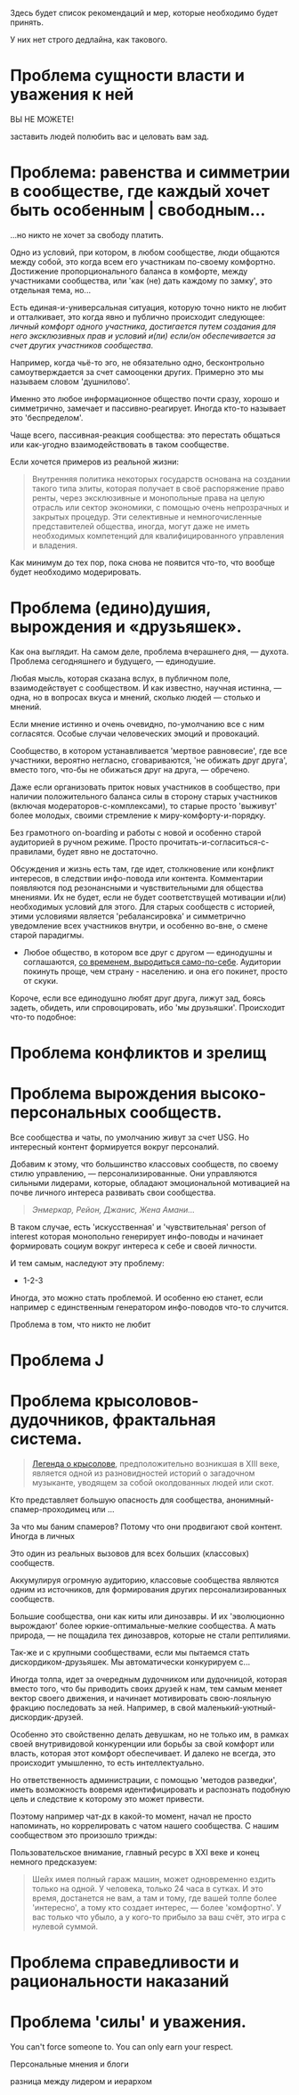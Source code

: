 Здесь будет список рекомендаций и мер, которые необходимо будет принять.

У них нет строго дедлайна, как такового. 

# Проблема сущности власти и уважения к ней

ВЫ НЕ МОЖЕТЕ!

заставить людей полюбить вас и целовать вам зад.

# Проблема: равенства и симметрии в сообществе, где каждый хочет быть особенным | свободным...

...но никто не хочет за свободу платить.

Одно из условий, при котором, в любом сообществе, люди общаются между собой, это когда всем его участникам по-своему комфортно. Достижение пропорционального баланса в комфорте, между участниками сообщества, или 'как (не) дать каждому по замку', это отдельная тема, но...

Есть единая-и-универсальная ситуация, которую точно никто не любит и отталкивает, это когда явно и публично происходит следующее: *личный комфорт одного участника, достигается путем создания для него эксклюзивных прав и условий и(ли) если/он обеспечивается за счет других участников сообщества*.

Например, когда чьё-то эго, не обязательно одно, бесконтрольно самоутверждается за счет самооценки других. Примерно это мы называем словом 'душнилово'.

Именно это любое информационное общество почти сразу, хорошо и симметрично, замечает и пассивно-реагирует. Иногда кто-то называет это 'беспределом'.

Чаще всего, пассивная-реакция сообщества: это перестать общаться или как-угодно взаимодействовать в таком сообществе.

Если хочется примеров из реальной жизни: 
> Внутренняя политика некоторых государств основана на создании такого типа элиты, которая получает в своё распоряжение право ренты, через эксклюзивные и монопольные права на целую отрасль или сектор экономики, с помощью очень непрозрачных и закрытых процедур. Эти селективные и немногочисленные представителей общества, иногда, могут даже не иметь необходимых компетенций для квалифицированного управления и владения.

Как минимум до тех пор, пока снова не появится что-то, что вообще будет необходимо модерировать.

# Проблема (едино)душия, вырождения и «друзьяшек».

Как она выглядит. 
На самом деле, проблема вчерашнего дня, — духота.
Проблема сегодняшнего и будущего, — единодушие.

Любая мысль, которая сказана вслух, в публичном поле, взаимодействует с сообществом.
И как известно, научная истинна, — одна, но в вопросах вкуса и мнений, сколько людей — столько и мнений.

Если мнение истинно и очень очевидно, по-умолчанию все с ним согласятся. Особые случаи человеческих эмоций и провокаций.

Сообщество, в котором устанавливается 'мертвое равновесие', где все участники, вероятно негласно, сговариваются, 'не обижать друг друга', вместо того, что-бы не обижаться друг на друга, — обречено.

Даже если организовать приток новых участников в сообщество, при наличии положительного баланса силы в сторону старых участников (включая модераторов-с-комплексами), то старые просто 'выживут' более молодых, своими стремление к миру-комфорту-и-порядку.

Без грамотного on-boarding и работы с новой и особенно старой аудиторией в ручном режиме. Просто прочитать-и-согласиться-с-правилами, будет явно не достаточно.

Обсуждения и жизнь есть там, где идет, столкновение или конфликт интересов, в следствии инфо-повода или контента. Комментарии появляются под резонансными и чувствительными для общества мнениями. Их не будет, если не будет соответствущей мотивации и(ли) необходимых условий для этого. Для старых сообществ с историей, этими условиями является 'ребалансировка' и симметрично уведомление всех участников внутри, и особенно во-вне, о смене старой парадигмы.

 - Любое общество, в котором все друг с другом — единодушны и соглашаются, [со временем, выродиться само-по-себе](https://youtu.be/ukJ5dMYx2no?t=47). Аудитории покинуть проще, чем страну - населению. и она его покинет, просто от скуки.

Короче, если все единодушно любят друг друга, лижут зад, боясь задеть, обидеть, или спровоцировать, ибо 'мы друзьяшки'. Происходит что-то подобное:


# Проблема конфликтов и зрелищ



# Проблема вырождения высоко-персональных сообществ.

Все сообщества и чаты, по умолчанию живут за счет USG. 
Но интересный контент формируется вокруг персоналий.

Добавим к этому, что большинство классовых сообществ, по своему стилю управлению, — персонализированные. 
Они управляются сильными лидерами, которые, обладают эмоциональной мотивацией на почве личного интереса развивать свои сообщества.

> *Энмеркар, Рейон, Джанис, Жена Амани...*

В таком случае, есть 'искусственная' и 'чувствительная' person of interest которая монопольно генерирует инфо-поводы и начинает формировать социум вокруг интереса к себе и своей личности.

И тем самым, наследуют эту проблему:
 - 1-2-3

Иногда, это можно стать проблемой. И особенно ею станет, если например с единственным генератором инфо-поводов что-то случится.



Проблема в том, что никто не любит



# Проблема J

# Проблема крысоловов-дудочников, фрактальная система.

> [Легенда о крысолове](https://ru.wikipedia.org/wiki/Гамельнский_крысолов), предположительно возникшая в XIII веке, является одной из разновидностей историй о загадочном музыканте, уводящем за собой околдованных людей или скот.

Кто представляет большую опасность для сообщества, анонимный-спамер-проходимец или ...

За что мы баним спамеров? Потому что они продвигают свой контент. Иногда в личных

Это один из реальных вызовов для всех больших (классовых) сообществ.


Аккумулируя огромную аудиторию, классовые сообщества являются одним из источников, для формирования других персонализированных сообществ. 

Большие сообщества, они как киты или динозавры.
И их 'эволюционно вырождают' более юркие-оптимальные-мелкие сообщества.
А мать природа, — не пощадила тех динозавров, которые не стали рептилиями.

Так-же и с крупными сообществами, если мы пытаемся стать дискордиком-друзьяшек. Мы автоматически конкурируем с...

Иногда толпа, идет за очередным дудочником или дудочницой, которая вместо того, что бы приводить своих друзей к нам, тем самым меняет вектор своего движения, и начинает мотивировать свою-лояльную фракцию последовать за ней. Например, в свой маленький-уютный-дискордик-друзей.

Особенно это свойственно делать девушкам, но не только им, в рамках своей внутривидовой конкуренции или борьбы за свой комфорт или власть, которая этот комфорт обеспечивает. И далеко не всегда, это происходит умышленно, то есть интеллектуально.

Но ответственность администрации, с помощью 'методов разведки', иметь возможность вовремя идентифицировать и распознать подобную цель и следствие к которому это может привести.

Поэтому например чат-дх в какой-то момент, начал не просто напоминать, но коррелировать с чатом нашего сообщества. С нашим сообществом это произошло трижды:

Пользовательское внимание, главный ресурс в XXI веке и конец немного предсказуем:

> Шейх имея полный гараж машин, может одновременно ездить только на одной. У человека, только 24 часа в сутках. И это время, достанется не вам, а там и тому, где вашей толпе более 'интересно', а тому кто создает интерес, — более 'комфортно'. У вас только что убыло, а у кого-то прибыло за ваш счёт, это игра с нулевой суммой.




# Проблема справедливости и рациональности наказаний


# Проблема 'силы' и уважения.

You can't force someone to. You can only earn your respect.

Персональные мнения и блоги


разница между лидером и иерархом

